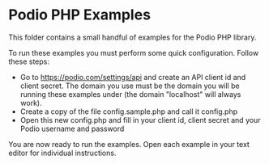# Podio PHP Examples
This folder contains a small handful of examples for the Podio PHP library.

To run these examples you must perform some quick configuration. Follow these steps:

* Go to https://podio.com/settings/api and create an API client id and client secret. The domain you use must be the domain you will be running these examples under (the domain "localhost" will always work).
* Create a copy of the file config.sample.php and call it config.php
* Open this new config.php and fill in your client id, client secret and your Podio username and password

You are now ready to run the examples. Open each example in your text editor for individual instructions.
